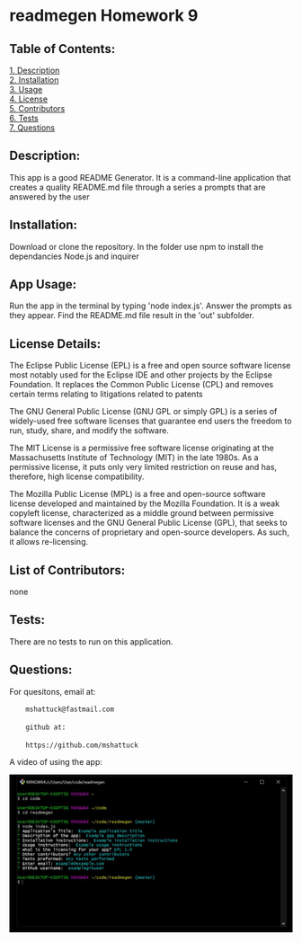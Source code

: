 # readmegen Homework 9
  
## Table of Contents:  
[1. Description](#Description)  
[2. Installation](#Installation)  
[3. Usage](#Usage)  
[4. License](#License)  
[5. Contributors](#Contributors)  
[6. Tests](#Tests)  
[7. Questions](#Questions) 
## Description:
This app is a good README Generator. It is a command-line application that creates a quality README.md file through a series a prompts that are answered by the user
## Installation:
Download or clone the repository. In the folder use npm to install the dependancies Node.js and inquirer 
## App Usage:
Run the app in the terminal by typing 'node index.js'. Answer the prompts as they appear. Find the README.md file result in the 'out' subfolder.
## License Details:  
The Eclipse Public License (EPL) is a free and open source software license most notably used for the Eclipse IDE and other projects by the Eclipse Foundation. It replaces the Common Public License (CPL) and removes certain terms relating to litigations related to patents  
  
The GNU General Public License (GNU GPL or simply GPL) is a series of widely-used free software licenses that guarantee end users the freedom to run, study, share, and modify the software. 
  
The MIT License is a permissive free software license originating at the Massachusetts Institute of Technology (MIT) in the late 1980s. As a permissive license, it puts only very limited restriction on reuse and has, therefore, high license compatibility. 
  
The Mozilla Public License (MPL) is a free and open-source software license developed and maintained by the Mozilla Foundation. It is a weak copyleft license, characterized as a middle ground between permissive software licenses and the GNU General Public License (GPL), that seeks to balance the concerns of proprietary and open-source developers. As such, it allows re-licensing.   
## List of Contributors:
none
## Tests:
There are no tests to run on this application.
## Questions:
For quesitons, email at:  

        mshattuck@fastmail.com

        github at:  
 
        https://github.com/mshattuck

A video of using the app: 

![](/images/readmegen.jpg)

